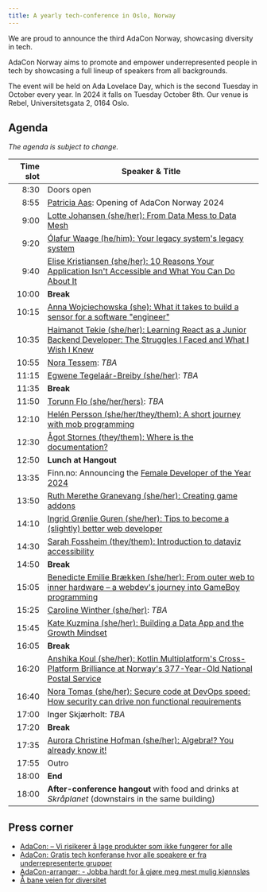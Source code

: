 ```yaml
---
title: A yearly tech-conference in Oslo, Norway
---
```


We are proud to announce the third AdaCon Norway,
showcasing diversity in tech.

AdaCon Norway aims to promote and empower underrepresented people in tech by
showcasing a full lineup of speakers from all backgrounds.

The event will be held on Ada Lovelace Day, which is the second
Tuesday in October every year. In 2024 it falls on Tuesday October 8th. Our
venue is Rebel, Universitetsgata 2, 0164 Oslo.

## Agenda

_The agenda is subject to change._

| Time slot | Speaker & Title                                                                                                                                                                                                    |
| --------: | ------------------------------------------------------------------------------------------------------------------------------------------------------------------------------------------------------------------ |
|      8:30 | Doors open                                                                                                                                                                                                         |
|      8:55 | [Patricia Aas](/speaker/patricia-aas): Opening of AdaCon Norway 2024                                                                                                                                               |
|      9:00 | [Lotte Johansen (she/her): From Data Mess to Data Mesh](https://adacon.no/talk/lotte-johansen-from-data-mess-to-data-mesh/)                                                                                        |
|      9:20 | [Ólafur Waage (he/him): Your legacy system's legacy system](https://adacon.no/talk/%C3%B3lafur-waage-your-legacy-systems-legacy-system)                                                                            |
|      9:40 | [Elise Kristiansen (she/her): 10 Reasons Your Application Isn't Accessible and What You Can Do About It](https://adacon.no/talk/elise-kristiansen-ten-reasonse-your-application-is-not-accessible/)                |
|     10:00 | **Break**                                                                                                                                                                                                          |
|     10:15 | [Anna Wojciechowska (she): What it takes to build a sensor for a software "engineer"](https://adacon.no/talk/anna-wojciechowska-building-a-sensor-as-a-software-engineer/)                                         |
|     10:35 | [Haimanot Tekie (she/her): Learning React as a Junior Backend Developer: The Struggles I Faced and What I Wish I Knew](https://adacon.no/talk/haimanot-tekie-learning-react-as-a-junior-backend-developer/)        |
|     10:55 | [Nora Tessem](https://adacon.no/speaker/nora-tessem/): _TBA_                                                                                                                                                       |
|     11:15 | [Egwene Tegelaár-Breiby (she/her)](https://adacon.no/speaker/egwene-tegela%C3%A1r-breiby/): _TBA_                                                                                                                  |
|     11:35 | **Break**                                                                                                                                                                                                          |
|     11:50 | [Torunn Flo (she/her/hers)](https://adacon.no/speaker/torunn-flo/): _TBA_                                                                                                                                          |
|     12:10 | [Helén Persson (she/her/they/them): A short journey with mob programming](https://adacon.no/talk/hel%C3%A9n-persson-a-short-journey-with-mobprogramming/)                                                          |
|     12:30 | [Ågot Stornes (they/them): Where is the documentation?](https://adacon.no/talk/%C3%A5got-stornes-where-is-the-documentation/)                                                                                      |
|     12:50 | **Lunch at Hangout**                                                                                                                                                                                               |
|     13:35 | Finn.no: Announcing the [Female Developer of the Year 2024](https://www.finn.no/jobbeifinn/teknologi/female-developer-of-the-year-2024)                                                                            |
|     13:50 | [Ruth Merethe Granevang (she/her): Creating game addons](https://adacon.no/talk/ruth-merethe-granevang-creating-game-addons/)                                                                                      |
|     14:10 | [Ingrid Grønlie Guren (she/her): Tips to become a (slightly) better web developer](https://adacon.no/talk/ingrid-gr%C3%B8nlie-guren-tips-to-become-a-slightly-better-webdeveloper/)                                |
|     14:30 | [Sarah Fossheim (they/them): Introduction to dataviz accessibility](https://adacon.no/talk/sarah-fossheim-introduction-to-dataviz-accessibility/)                                                                  |
|     14:50 | **Break**                                                                                                                                                                                                          |
|     15:05 | [Benedicte Emilie Brækken (she/her): From outer web to inner hardware – a webdev's journey into GameBoy programming](https://adacon.no/talk/benedicte-emilie-braekken-a-webdevs-journey-into-gameboy-programming/) |
|     15:25 | [Caroline Winther (she/her)](https://adacon.no/speaker/caroline-winther/): _TBA_                                                                                                                                   |
|     15:45 | [Kate Kuzmina (she/her): Building a Data App and the Growth Mindset](https://adacon.no/talk/kate-kuzmina-building-a-data-app-and-the-growth-mindset/)                                                              |
|     16:05 | **Break**                                                                                                                                                                                                          |
|     16:20 | [Anshika Koul (she/her): Kotlin Multiplatform's Cross-Platform Brilliance at Norway's 377-Year-Old National Postal Service](https://adacon.no/talk/anshika-koul-kotlin-at-posten/)                                 |
|     16:40 | [Nora Tomas (she/her): Secure code at DevOps speed: How security can drive non functional requirements](https://adacon.no/talk/nora-thomas-secure-code-at-devops-speed/)                                           |
|     17:00 | Inger Skjærholt: _TBA_                                                                                                                                                                                             |
|     17:20 | **Break**                                                                                                                                                                                                          |
|     17:35 | [Aurora Christine Hofman (she/her): Algebra!? You already know it!](https://adacon.no/talk/aurora-christine-hofman-algebra-you-already-know-it/)                                                                   |
|     17:55 | Outro                                                                                                                                                                                                              |
|     18:00 | **End**                                                                                                                                                                                                            |
|     18:00 | **After-conference hangout** with food and drinks at _Skråplanet_ (downstairs in the same building)                                                                                                                |

## Press corner

- [AdaCon: – Vi risikerer å lage produkter som ikke fungerer for alle](https://www.kode24.no/artikkel/adacon-vi-risikerer-a-lage-produkter-som-ikke-fungerer-for-alle/80323051)
- [AdaCon: Gratis tech konferanse hvor alle speakere er fra underrepresenterte grupper](https://adacon.no/announcing-adacon-2023-no/)
- [AdaCon-arrangør: - Jobba hardt for å gjøre meg mest mulig kjønnsløs](https://www.kode24.no/artikkel/adacon-arrangor-jobba-hardt-for-a-gjore-meg-mest-mulig-kjonnslos/80137380)
- [Å bane veien for diversitet](https://www.aplia.no/blogg/a-bane-veien-for-diversitet/)
